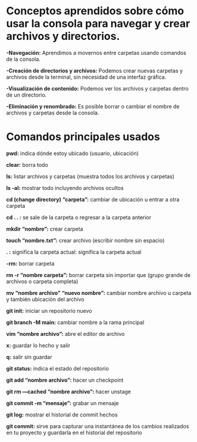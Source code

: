 # Conceptos aprendidos sobre cómo usar la consola para navegar y crear archivos y directorios. 
**-Navegación:** Aprendimos a movernos entre carpetas usando comandos de la consola.

**-Creación de directorios y archivos:** Podemos crear nuevas carpetas y archivos desde la terminal, sin necesidad de una interfaz gráfica.  

**-Visualización de contenido:** Podemos ver los archivos y carpetas dentro de un directorio.

**-Eliminación y renombrado:** Es posible borrar o cambiar el nombre de archivos y carpetas desde la consola.

# Comandos principales usados
**pwd:** indica dónde estoy ubicado (usuario, ubicación)

**clear:** borra todo

**ls:** listar archivos y carpetas (muestra todos los archivos y carpetas)

**ls -al:** mostrar todo incluyendo archivos ocultos

**cd (change directory) “carpeta”:** cambiar de ubicación u entrar a otra carpeta

**cd . . :** se sale de la carpeta o regresar a la carpeta anterior

**mkdir “nombre”:** crear carpeta

**touch “nombre.txt”:** crear  archivo (escribir nombre sin espacio)

**. :** significa la carpeta actual: significa la carpeta actual

**-rm:** borrar carpeta

**rm -r “nombre carpeta”:** borrar carpeta sin importar que (grupo grande de archivos o carpeta completa)

**mv “nombre archivo” “nuevo nombre”:** cambiar nombre archivo u carpeta y también ubicación del archivo

**git init:** iniciar un repositorio nuevo

**git branch -M main:** cambiar nombre a la rama principal

**vim “nombre archivo”:** abre el editor de archivo

**x:** guardar lo hecho y salir

**q:** salir sin guardar

**git status:** indica el estado del repositorio

**git add “nombre archivo”:** hacer un checkpoint

**git rm —cached “nombre archivo”:** hacer unstage

**git commit -m “mensaje”:** grabar un mensaje

**git log:** mostrar el historial de commit hechos

**git commit:**  sirve para capturar una instantánea de los cambios realizados en tu proyecto y guardarla en el historial del repositorio